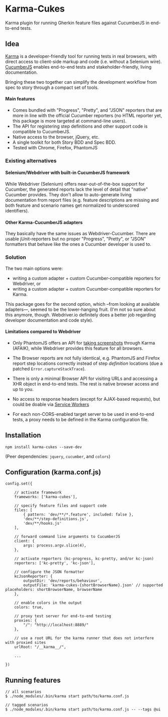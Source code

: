 # Karma-Cukes

Karma plugin for running Gherkin feature files against CucumberJS in end-to-end tests.

## Idea

[Karma](http://karma-runner.github.io/) is a developer-friendly tool for running tests in real browsers,
with direct access to client-side markup and code (i.e. without a Selenium wire).
[CucumberJS](https://github.com/cucumber/cucumber-js) enables end-to-end tests and stakeholder-friendly, 
living documentation.

Bringing these two together can simplify the development workflow from spec to story through a compact set 
of tools.

#### Main features

* Comes bundled with "Progress", "Pretty", and "JSON" reporters that are more in line with 
  the official Cucumber reporters (no HTML reporter yet, this package is more targeted at command-line users).
* The API for registering step definitions and other support code is compatible to CucumberJS.
* Native access to the browser, jQuery, etc.
* A single toolkit for both Story BDD and Spec BDD.
* Tested with Chrome, Firefox, PhantomJS


### Existing alternatives

#### Selenium/Webdriver with built-in CucumberJS framework

While Webdriver (Selenium) offers near-out-of-the-box support for Cucumber, the generated reports 
lack the level of detail that "native" Cucumber provides. They don't allow to auto-generate
living documentation from report files (e.g. feature descriptions are missing and both feature and
scenario names get normalized to underscored identifiers).

#### Other Karma-CucumberJS adapters

They basically have the same issues as Webdriver-Cucumber. There are usable jUnit-reporters but no
proper "Progress", "Pretty", or "JSON" formatters that behave like the ones a Cucumber developer is 
used to.

### Solution

The two main options were:

* writing a custom adapter + custom Cucumber-compatible reporters for Webdriver, or
* writing a custom adapter + custom Cucumber-compatible reporters for Karma.

This package goes for the second option, which –from looking at available adapters—,
seemed to be the lower-hanging fruit. (I'm not so sure about this anymore, though. 
Webdriver.io definitely does a better job regarding developer documentation and code 
style).

#### Limitations compared to Webdriver

* Only PhantomJS offers an API for [taking screenshots](http://stackoverflow.com/a/34695107)
  through Karma (AFAIK), while Webdriver provides this feature for all browsers.

* The Browser reports are not fully identical, e.g. PhantomJS and Firefox report step locations
  correctly instead of step *definition* locations (due a patched `Error.captureStackTrace`).

* There is only a minimal Browser API for visiting URLs and accessing a XHR object in end-to-end
  tests. The rest is native browser access and up to you.

* No access to response headers (except for AJAX-based requests), 
  but could be doable via [Service Workers](https://github.com/gmetais/sw-get-headers)

* For each non-CORS-enabled target server to be used in end-to-end tests, a proxy needs to 
  be defined in the Karma configuration file.


## Installation

    npm install karma-cukes --save-dev

(Peer dependencies: `jquery`, `cucumber`, and `colors`)

## Configuration (karma.conf.js)

    config.set({

        // activate framework
        frameworks: ['karma-cukes'],

        // specify feature files and support code
        files: [
            { pattern: 'dev/**/*.feature', included: false },
            'dev/**/step-definitions.js',
            'dev/**/hooks.js'
        ],

        // forward command line arguments to CucumberJS
        client: {
            args: process.argv.slice(4),
        },

        // activate reporters (kc-progress, kc-pretty, and/or kc-json)
        reporters: ['kc-pretty', 'kc-json'],
        
        // configure the JSON formatter
        kcJsonReporter: {
            outputDir: 'dev/reports/behaviour',
            outputFile: 'karma-cukes-{shortBrowserName}.json' // supported placeholders: shortBrowserName, browserName
        },
        
        // enable colors in the output
        colors: true,

        // proxy test server for end-to-end testing
        proxies: {
            "/": "http://localhost:8889/"
        },
        
        // use a root URL for the karma runner that does not interfere with proxied sites
        urlRoot: "/__karma__/",

        ...

    })

## Running features

    // all scenarios
    $ ./node_modules/.bin/karma start path/to/karma.conf.js

    // tagged scenarios
    $ ./node_modules/.bin/karma start path/to/karma.conf.js -- --tags @ui

